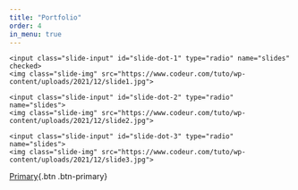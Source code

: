 ```yaml
---
title: "Portfolio"
order: 4
in_menu: true
---
```

<div class="slider-container">
    <div class="menu">
        <label for="slide-dot-1"></label>
        <label for="slide-dot-2"></label>
        <label for="slide-dot-3"></label>
    </div>

    <input class="slide-input" id="slide-dot-1" type="radio" name="slides" checked>
    <img class="slide-img" src="https://www.codeur.com/tuto/wp-content/uploads/2021/12/slide1.jpg">

    <input class="slide-input" id="slide-dot-2" type="radio" name="slides">
    <img class="slide-img" src="https://www.codeur.com/tuto/wp-content/uploads/2021/12/slide2.jpg">

    <input class="slide-input" id="slide-dot-3" type="radio" name="slides">
    <img class="slide-img" src="https://www.codeur.com/tuto/wp-content/uploads/2021/12/slide3.jpg">

</div> 

[Primary](#){.btn .btn-primary} 